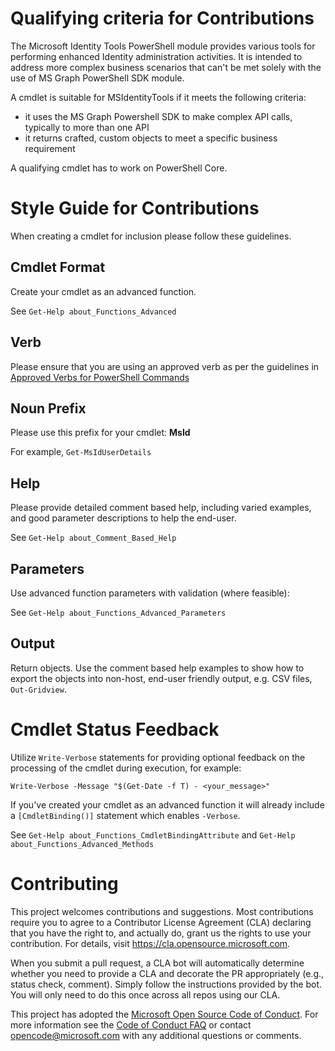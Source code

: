 # Qualifying criteria for Contributions
The Microsoft Identity Tools PowerShell module provides various tools for performing enhanced Identity administration activities. It is intended to address more complex business scenarios that can't be met solely with the use of MS Graph PowerShell SDK module. 

A cmdlet is suitable for MSIdentityTools if it meets the following criteria:

  - it uses the MS Graph Powershell SDK to make complex API calls, typically to more than one API
  - it returns crafted, custom objects to meet a specific business requirement

A qualifying cmdlet has to work on PowerShell Core.

# Style Guide for Contributions
When creating a cmdlet for inclusion please follow these guidelines.

## Cmdlet Format
Create your cmdlet as an advanced function.

See `Get-Help about_Functions_Advanced`

## Verb
Please ensure that you are using an approved verb as per the guidelines in 
[Approved Verbs for PowerShell Commands](https://docs.microsoft.com/en-us/powershell/scripting/developer/cmdlet/approved-verbs-for-windows-powershell-commands?view=powershell-7.2)

## Noun Prefix
Please use this prefix for your cmdlet: **MsId** 

For example, `Get-MsIdUserDetails`

## Help
Please provide detailed comment based help, including varied examples, and good parameter descriptions to help the end-user. 

See `Get-Help about_Comment_Based_Help` 

## Parameters
Use advanced function parameters with validation (where feasible):

See `Get-Help about_Functions_Advanced_Parameters` 

## Output
Return objects. Use the comment based help examples to show how to export the objects into non-host, end-user friendly output, e.g. CSV files, `Out-Gridview`.

# Cmdlet Status Feedback
Utilize `Write-Verbose` statements for providing optional feedback on the processing of the cmdlet during execution, for example:

`Write-Verbose -Message "$(Get-Date -f T) - <your_message>"`

If you've created your cmdlet as an advanced function it will already include a `[CmdletBinding()]` statement which enables `-Verbose`. 

See `Get-Help about_Functions_CmdletBindingAttribute` and `Get-Help about_Functions_Advanced_Methods`

# Contributing

This project welcomes contributions and suggestions.  Most contributions require you to agree to a
Contributor License Agreement (CLA) declaring that you have the right to, and actually do, grant us
the rights to use your contribution. For details, visit https://cla.opensource.microsoft.com.

When you submit a pull request, a CLA bot will automatically determine whether you need to provide
a CLA and decorate the PR appropriately (e.g., status check, comment). Simply follow the instructions
provided by the bot. You will only need to do this once across all repos using our CLA.

This project has adopted the [Microsoft Open Source Code of Conduct](https://opensource.microsoft.com/codeofconduct/).
For more information see the [Code of Conduct FAQ](https://opensource.microsoft.com/codeofconduct/faq/) or
contact [opencode@microsoft.com](mailto:opencode@microsoft.com) with any additional questions or comments.
